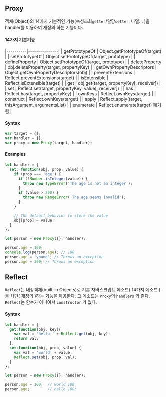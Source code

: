 ## Proxy

객체(Object)의 14가지 기본적인 기능(속성조회`getter`/할당`setter`, 나열... )을 handler를 이용하여 재정의 하는 기능이다.


#### 14가지 기본기능

|----------|---------------|
| getPrototypeOf | Object.getPrototypeOf(target)  |
| setPrototypeOf | Object.setPrototypeOf(target, prototype) |
| defineProperty | Object.setPrototypeOf(target, prototype) |
| deleteProperty | obj.deleteProperty(target, propertyKey) |
| getOwnPropertyDescriptors | Object.getOwnPropertyDescriptors(obj) |
| preventExtensions | Reflect.preventExtensions(target) |
| isExtensible | Reflect.isExtensible(target) |
| get | obj.get(target, propertyKey[, receiver]) |
| set | Reflect.set(target, propertyKey, value[, receiver]) |
| has | Reflect.has(target, propertyKey) |
| ownKeys | Reflect.ownKeys(target) |
| construct | Reflect.ownKeys(target) |
| apply | Reflect.apply(target, thisArgument, argumentsList) |
| enumerate | Reflect.enumerate(target) 폐기됨 |


#### Syntax

```javascript
var target = {};
var handler = {};
var proxy = new Proxy(target, handler);
```


#### Examples

```javascript
let handler = {
  set: function(obj, prop, value) {
    if (prop === 'age') {
      if (!Number.isInteger(value)) {
        throw new TypeError('The age is not an integer');
      }
      if (value > 200) {
        throw new RangeError('The age seems invalid');
      }
    }

    // The default behavior to store the value
    obj[prop] = value;
  }
};

let person = new Proxy({}, handler);

person.age = 100;
console.log(person.age); // 100
person.age = 'young'; // Throws an exception
person.age = 300; // Throws an exception
```




## Reflect

`Reflect`는 내장객체(built-in Objects)로 기본 자바스크립트 메소드( 14가지 메소드 )을 차단( 재정의 )하는 기능을 제공한다. 그 메소드는 `Proxy`의 `handlers` 와 같다. `Reflect`는 함수가 아니여서 `constructor` 가 없다.


#### Syntax

```javascript
let handler = {
  get:function(obj, key){
    var val = 'hello ' + Reflect.get(obj, key);
    return val;    
  },
  set:function(obj, prop, value) {
    var val = 'world' + value;
    Reflect.set(obj, prop, val);
  }
};

let person = new Proxy({}, handler);

person.age = 100;  // world 100
person.age;        // hello 100;
```
